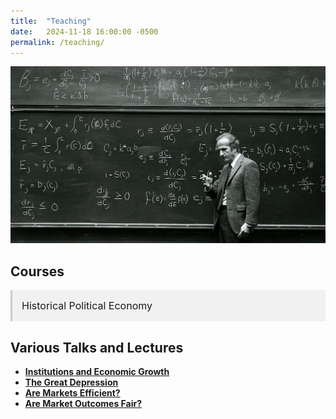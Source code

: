 ```yaml
---
title:  "Teaching"
date:   2024-11-18 16:00:00 -0500
permalink: /teaching/
---
```


![Becker](/assets/images/Becker.jpg)

## Courses

<details class="accordion">
  <summary>Historical Political Economy</summary>
  
  This set of lecture notes is the backbone of an undergraduate course on Global Economic History. I will link to the slidedeck as I develop the material.
  
 <ul class="no-bullets">
  <li>Lecture 1: Introduction</li>
  <li>Lecture 2: The Malthusian Economy</li>
  <li>Lecture 3: Violence and Social Orders</li>
  <li>Lecture 4: The Origins of Agriculture</li>
  <li>Lecture 5: The Origins of the State</li>
  <li>Lecture 6: Ancient Empires</li>
  <li>Lecture 7: Classical Greece.</li>
  <li>Lecture 8: Ancient Rome</li>
  <li>Lecture 9: Ancient and Medieval China</li>
  <li>Lecture 10: The Islamic World</li>
  <li>Lecture 11: The Commercial Revolution</li>
  <li>Lecture 12: Feudal Political Economy </li>
  <li>Lecture 13: The Printing Press</li>
  <li>Lecture 14: The Protestant Reformation</li>
  <li>Lecture 15: The “Counter-Reformation” and the Spanish Inquisition</li>
  <li>Lecture 16: The Rise of the Modern Nation-State </li>
  <li>Lecture 17: The Development of Representative Institutions</li>
  <li>Lecture 18: The Dutch Golden Age</li>
  <li>Lecture 19: The Origins of Political Liberalism</li>
  <li>Lecture 20: The British Industrial Revolution</li>
  <li>Lecture 21: Catching Up, Falling Behind</li>
  <li>Lecture 22: Back in the U.S.S.R.</li>
  <li>Lecture 23: The East is Red</li>
  <li>Lecture 24: America in the Twentieth Century</li>
</ul>



</details>

## Various Talks and Lectures

- [**Institutions and Economic Growth**](/assets/documents/UR_Institutions_Growth.pdf)  
- [**The Great Depression**](/assets/documents/GreatDepression.pdf)
- [**Are Markets Efficient?**](/assets/documents/MC_5_Efficiency.pdf)
- [**Are Market Outcomes Fair?**](/assets/documents/MC_4_Inequality.pdf)

<style>
  details.accordion {
    margin-top: 10px;
    background-color: #f1f1f1;
    border: none;
    border-left: 3px solid #ccc;
    padding: 0;
    font-size: 16px;
  }

  details.accordion[open] {
    background-color: #fafafa;
  }

  details.accordion summary {
    cursor: pointer;
    padding: 15px;
    font-size: 16px;
    list-style: none;
  }

  details.accordion summary::-webkit-details-marker {
    display: none;
  }

  details.accordion > *:not(summary) {
    padding: 0 15px 15px;
  }

  details.accordion a {
    color: #336699;
    text-decoration: none;
  }

  details.accordion a:hover {
    text-decoration: underline;
  }
  
 .no-bullets {
    list-style-type: none;
    padding-left: 0;
    margin-left: 0;
    font-size: 16px;
  }

</style>
